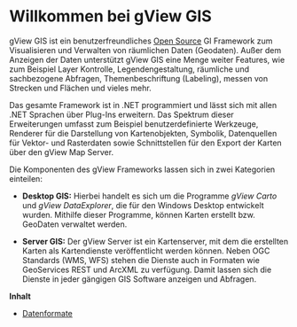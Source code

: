 Willkommen bei gView GIS
========================

gView GIS ist ein benutzerfreundliches [Open Source](https://github.com/jugstalt/gview5) GI Framework zum Visualisieren und Verwalten von räumlichen Daten (Geodaten). 
Außer dem Anzeigen der Daten unterstützt gView GIS eine Menge weiter Features, wie zum Beispiel Layer Kontrolle, Legendengestaltung, 
räumliche und sachbezogene Abfragen, Themenbeschriftung (Labeling), messen von Strecken und Flächen und vieles mehr.

Das gesamte Framework ist in .NET programmiert und lässt sich mit allen .NET Sprachen über Plug-Ins erweitern. Das Spektrum dieser Erweiterungen 
umfasst zum Beispiel benutzerdefinierte Werkzeuge, Renderer für die Darstellung von Kartenobjekten, Symbolik, 
Datenquellen für Vektor- und Rasterdaten sowie Schnittstellen für den Export der Karten über den gView Map Server. 

Die Komponenten des gView Frameworks lassen sich in zwei Kategorien einteilen:

* **Desktop GIS:** Hierbei handelt es sich um die Programme *gView Carto* und *gView DataExplorer*, die für den Windows Desktop entwickelt wurden. 
  Mithilfe dieser Programme, können Karten erstellt bzw. GeoDaten verwaltet werden.


* **Server GIS:** Der gView Server ist ein Kartenserver, mit dem die erstellten Karten als Kartendienste veröffentlicht werden können.
  Neben OGC Standards (WMS, WFS) stehen die Dienste auch in Formaten wie GeoServices REST und ArcXML zu verfügung. Damit lassen sich 
  die Dienste in jeder gängigen GIS Software anzeigen und Abfragen.


**Inhalt**

* [Datenformate](formats.md)